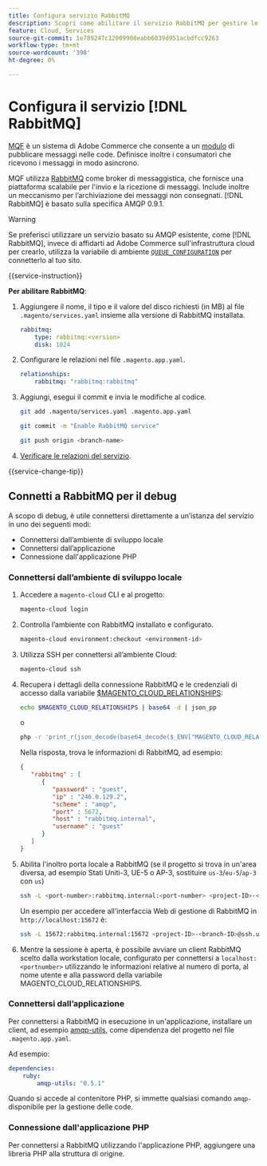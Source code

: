 ```yaml
---
title: Configura servizio RabbitMQ
description: Scopri come abilitare il servizio RabbitMQ per gestire le code di messaggi per Adobe Commerce sull’infrastruttura cloud.
feature: Cloud, Services
source-git-commit: 1e789247c12009908eabb6039d951acbdfcc9263
workflow-type: tm+mt
source-wordcount: '398'
ht-degree: 0%

---
```


# Configura il servizio [!DNL RabbitMQ]

[MQF](https://experienceleague.adobe.com/docs/commerce-operations/configuration-guide/message-queues/message-queue-framework.html?lang=it) è un sistema di Adobe Commerce che consente a un [modulo](https://experienceleague.adobe.com/it/docs/commerce-operations/implementation-playbook/glossary#module) di pubblicare messaggi nelle code. Definisce inoltre i consumatori che ricevono i messaggi in modo asincrono.

MQF utilizza [RabbitMQ](https://www.rabbitmq.com/) come broker di messaggistica, che fornisce una piattaforma scalabile per l&#39;invio e la ricezione di messaggi. Include inoltre un meccanismo per l’archiviazione dei messaggi non consegnati. [!DNL RabbitMQ] è basato sulla specifica AMQP 0.9.1.

>[!WARNING]
>
>Se preferisci utilizzare un servizio basato su AMQP esistente, come [!DNL RabbitMQ], invece di affidarti ad Adobe Commerce sull&#39;infrastruttura cloud per crearlo, utilizza la variabile di ambiente [`QUEUE_CONFIGURATION`](../environment/variables-deploy.md#queue_configuration) per connetterlo al tuo sito.

{{service-instruction}}

**Per abilitare RabbitMQ**:

1. Aggiungere il nome, il tipo e il valore del disco richiesti (in MB) al file `.magento/services.yaml` insieme alla versione di RabbitMQ installata.

   ```yaml
   rabbitmq:
       type: rabbitmq:<version>
       disk: 1024
   ```

1. Configurare le relazioni nel file `.magento.app.yaml`.

   ```yaml
   relationships:
       rabbitmq: "rabbitmq:rabbitmq"
   ```

1. Aggiungi, esegui il commit e invia le modifiche al codice.

   ```bash
   git add .magento/services.yaml .magento.app.yaml
   ```

   ```bash
   git commit -m "Enable RabbitMQ service"
   ```

   ```bash
   git push origin <branch-name>
   ```

1. [Verificare le relazioni del servizio](services-yaml.md#service-relationships).

{{service-change-tip}}

## Connetti a RabbitMQ per il debug

A scopo di debug, è utile connettersi direttamente a un’istanza del servizio in uno dei seguenti modi:

- Connettersi dall’ambiente di sviluppo locale
- Connettersi dall’applicazione
- Connessione dall&#39;applicazione PHP

### Connettersi dall’ambiente di sviluppo locale

1. Accedere a `magento-cloud` CLI e al progetto:

   ```bash
   magento-cloud login
   ```

1. Controlla l’ambiente con RabbitMQ installato e configurato.

   ```bash
   magento-cloud environment:checkout <environment-id>
   ```

1. Utilizza SSH per connettersi all’ambiente Cloud:

   ```bash
   magento-cloud ssh
   ```

1. Recupera i dettagli della connessione RabbitMQ e le credenziali di accesso dalla variabile [$MAGENTO_CLOUD_RELATIONSHIPS](../application/properties.md#relationships):

   ```bash
   echo $MAGENTO_CLOUD_RELATIONSHIPS | base64 -d | json_pp
   ```

   o

   ```bash
   php -r 'print_r(json_decode(base64_decode($_ENV["MAGENTO_CLOUD_RELATIONSHIPS"])));'
   ```

   Nella risposta, trova le informazioni di RabbitMQ, ad esempio:

   ```json
   {
      "rabbitmq" : [
         {
            "password" : "guest",
            "ip" : "246.0.129.2",
            "scheme" : "amqp",
            "port" : 5672,
            "host" : "rabbitmq.internal",
            "username" : "guest"
         }
      ]
   }
   ```

1. Abilita l&#39;inoltro porta locale a RabbitMQ (se il progetto si trova in un&#39;area diversa, ad esempio Stati Uniti-3, UE-5 o AP-3, sostituire ``us-3``/``eu-5``/``ap-3`` con ``us``)

   ```bash
   ssh -L <port-number>:rabbitmq.internal:<port-number> <project-ID>-<branch-ID>@ssh.us.magentosite.cloud
   ```

   Un esempio per accedere all&#39;interfaccia Web di gestione di RabbitMQ in `http://localhost:15672` è:

   ```bash
   ssh -L 15672:rabbitmq.internal:15672 <project-ID>-<branch-ID>@ssh.us.magentosite.cloud
   ```

1. Mentre la sessione è aperta, è possibile avviare un client RabbitMQ scelto dalla workstation locale, configurato per connettersi a `localhost:<portnumber>` utilizzando le informazioni relative al numero di porta, al nome utente e alla password della variabile MAGENTO_CLOUD_RELATIONSHIPS.

### Connettersi dall’applicazione

Per connettersi a RabbitMQ in esecuzione in un&#39;applicazione, installare un client, ad esempio [amqp-utils](https://github.com/dougbarth/amqp-utils), come dipendenza del progetto nel file `.magento.app.yaml`.

Ad esempio:

```yaml
dependencies:
    ruby:
        amqp-utils: "0.5.1"
```

Quando si accede al contenitore PHP, si immette qualsiasi comando `amqp-` disponibile per la gestione delle code.

### Connessione dall&#39;applicazione PHP

Per connettersi a RabbitMQ utilizzando l&#39;applicazione PHP, aggiungere una libreria PHP alla struttura di origine.
